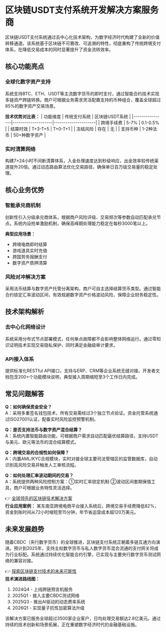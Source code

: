 # 区块链USDT支付系统开发解决方案服务商

区块链USDT支付系统通过去中心化技术架构，为数字经济时代构建了全新的价值转移通道。该系统基于区块链不可篡改、可追溯的特性，彻底重构了传统跨境支付体系，在降低交易成本的同时显著提升了资金流转效率。

## 核心功能亮点

### 全球化数字资产支持
系统支持BTC、ETH、USDT等主流数字货币的即时支付，通过智能合约技术实现多链资产跨链转换。商户可根据业务需求灵活配置支持的币种组合，覆盖全球超过85%的数字资产交易场景。

**技术优势对比表：**
| 功能维度       | 传统支付系统       | 区块链USDT系统      |
|----------------|--------------------|---------------------|
| 跨境手续费     | 5-7%               | 0.1-0.5%            |
| 结算时效       | T+3-T+5            | T+0-T+1             |
| 冻结风险       | 存在               | 无                  |
| 支持币种       | 1-2种法币          | 50+种数字资产       |

### 实时清算网络
构建7×24小时不间断清算体系，入金处理速度达到秒级响应，出金效率较传统渠道提升20倍。通过动态路由算法优化交易路径，确保单日百万级交易量的稳定处理。

## 核心业务优势

### 智能承兑商机制
创新性引入分级承兑商体系，根据商户风险评级、交易频次等参数自动匹配承兑节点。系统内设抢单激励机制，确保高峰期处理能力稳定在每秒3000笔以上。

**典型应用场景：**
- 跨境电商即时结算
- 游戏道具实时充值
- 跨国劳务报酬支付
- 数字资产质押清算

### 风险对冲解决方案
采用法币结算与数字资产托管分离架构，商户可自主选择结算货币类型。通过智能合约锁定汇率波动区间，有效规避数字资产价格波动风险，保障企业财务稳定性。

## 技术架构解析

### 去中心化网络设计
系统采用分布式节点部署模式，任何单点故障都不会影响整体网络运行。通过零知识证明技术实现交易隐私保护，同时满足金融级审计要求。

### API接入体系
提供标准化RESTful API接口，支持与ERP、CRM等企业系统无缝对接。开发者文档包含200+个功能模块说明，典型接入周期缩短至3个工作日内完成。

## 常见问题解答

**Q：如何确保资金安全？**  
A：采用多重签名钱包技术，所有交易需经过3个独立节点验证。资金托管系统通过ISO27001认证，配备实时风险监控预警机制。

**Q：是否支持法币与数字资产混合结算？**  
A：系统内置智能路由功能，可根据商户需求自动匹配最优结算路径，支持USDT与美元、欧元等法币的混合结算模式。

**Q：跨境交易的合规性如何保障？**  
A：内置AML/KYC合规模块，实时对接全球主要司法管辖区的监管数据库，自动识别高风险交易并触发人工审核流程。

**Q：如何处理汇率波动期间的交易？**  
A：系统提供两种风险控制方案：①实时汇率锁定机制 ②波动区间套期保值工具，商户可根据业务特性灵活选择。

👉 [全球领先的区块链技术解决方案](https://bit.ly/okx_welcome)  
**行业应用案例：** 某东南亚跨境电商平台接入系统后，跨境交易手续费降低82%，资金到账时间从72小时缩短至15分钟，年节省运营成本超120万美元。

## 未来发展趋势

随着CBDC（央行数字货币）的全球推进，区块链支付系统正朝着多链互通方向演进。预计到2025年，支持主权数字货币与私人数字货币混合流通的支付网关将成为行业标配。系统通过持续优化智能合约引擎，已实现与主要央行数字货币测试网络的兼容对接。

👉 [探索区块链支付技术的未来可能性](https://bit.ly/okx_welcome)  
**技术演进路线图：**
1. 2024Q4 - 上线跨链预言机服务
2. 2025Q1 - 接入主要CBDC测试网络
3. 2025Q3 - 推出AI驱动的动态费率系统
4. 2026Q1 - 实现量子抗性加密算法升级

该解决方案已服务全球超过3500家企业客户，日均处理交易额达2.8亿美元。通过持续的技术创新和场景拓展，正在重塑数字经济时代的金融基础设施。